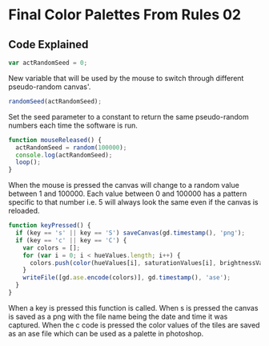 # Final Color Palettes From Rules 02

## Code Explained
```js
var actRandomSeed = 0;
```
New variable that will be used by the mouse to switch through different pseudo-random canvas'.

```js
randomSeed(actRandomSeed);
```
Set the seed parameter to a constant to return the same pseudo-random numbers each time the software is run.

```js
function mouseReleased() {
  actRandomSeed = random(100000);
  console.log(actRandomSeed);
  loop();
}
```
When the mouse is pressed the canvas will change to a random value between 1 and 100000. Each value between 0 and 100000 has a pattern specific to that number i.e. 5 will always look the same even if the canvas is reloaded.

```js
function keyPressed() {
  if (key == 's' || key == 'S') saveCanvas(gd.timestamp(), 'png');
  if (key == 'c' || key == 'C') {
    var colors = [];
    for (var i = 0; i < hueValues.length; i++) {
      colors.push(color(hueValues[i], saturationValues[i], brightnessValues[i]));
    }
    writeFile([gd.ase.encode(colors)], gd.timestamp(), 'ase');
  }
}
```
When a key is pressed this function is called. When s is pressed the canvas is saved as a png with the file name being the date and time it was captured. When the c code is pressed the color values of the tiles are saved as an ase file which can be used as a palette in photoshop.

